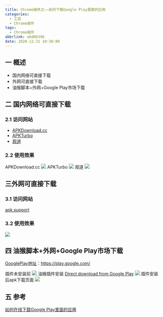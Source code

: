 ```yaml
---
title: Chrome插件之——如何下载Google Play里面的应用
categories:
  - 工具
  - Chrome插件
tags:
  - Chrome插件
abbrlink: a6d06396
date: 2020-12-31 10:38:00
---
```

## 一 概述

* 国内网络可直接下载
* 外网可直接下载
* 油猴脚本+外网+Google Play市场下载

<!--more-->

## 二 国内网络可直接下载

### 2.1 访问网站

* [APKDownload.cc](https://apkdownload.cc/)
* [APKTurbo](https://www.apkturbo.com/)
* [观道](http://www.guandao.cc/)

### 2.2 使用效果

APKDownload.cc
![][1]
APKTurbo
![][2]
观道
![][3]
## 三外网可直接下载
### 3.1 访问网站
[apk.support](https://apk.support/zh_cn/)

### 3.2 使用效果
![][4]
## 四 油猴脚本+外网+Google Play市场下载

[GooglePlay地址](https://play.google.com/)：https://play.google.com/

插件未安装前
![][5]
油猴插件安装
[Direct download from Google Play](https://greasyfork.org/zh-CN/scripts/33005-direct-download-from-google-play)
![][6]
插件安装后apk下载页面
![][7]

## 五 参考
[如何在线下载Google Play里面的应用](https://zhuanlan.zhihu.com/p/87569815)


[1]:https://cdn.jsdelivr.net/gh/PGzxc/CDN/blog-chrome-plugin/googleplay-apkdownload-cc-view.png
[2]:https://cdn.jsdelivr.net/gh/PGzxc/CDN/blog-chrome-plugin/googleplay-apkturbo-view.png
[3]:https://cdn.jsdelivr.net/gh/PGzxc/CDN/blog-chrome-plugin/googleplay-guandao-view.png
[4]:https://cdn.jsdelivr.net/gh/PGzxc/CDN/blog-chrome-plugin/googleplay-apk-support-view.png
[5]:https://cdn.jsdelivr.net/gh/PGzxc/CDN/blog-chrome-plugin/googleplay-plug-install-before.png
[6]:https://cdn.jsdelivr.net/gh/PGzxc/CDN/blog-chrome-plugin/googleplay-greasy-plug-install.png
[7]:https://cdn.jsdelivr.net/gh/PGzxc/CDN/blog-chrome-plugin/googleplay-plugin-install-after-view.png
